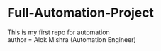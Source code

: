 # Full-Automation-Project
This is my first repo for automation 
<br>
author = Alok Mishra (Automation Engineer)
